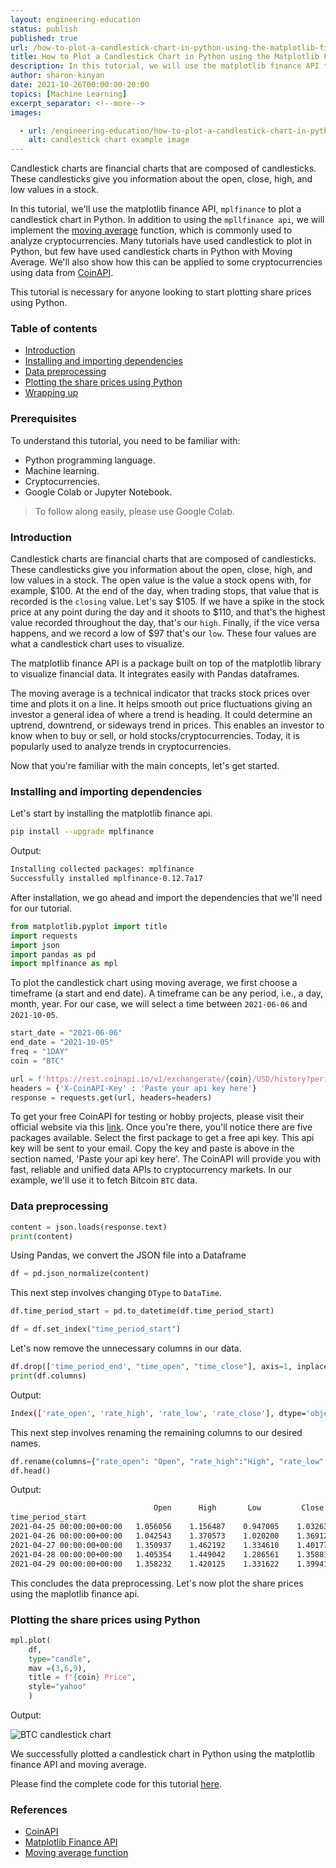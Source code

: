 ```yaml
---
layout: engineering-education
status: publish
published: true
url: /how-to-plot-a-candlestick-chart-in-python-using-the-matplotlib-finance-api-and-moving-average/
title: How to Plot a Candlestick Chart in Python using the Matplotlib Finance API
description: In this tutorial, we will use the matplotlib finance API to plot a candlestick chart in Python
author: sharon-kinyan
date: 2021-10-26T00:00:00-20:00
topics: [Machine Learning]
excerpt_separator: <!--more-->
images:

  - url: /engineering-education/how-to-plot-a-candlestick-chart-in-python-using-the-matplotlib-finance-api-and-moving-average/hero.png
    alt: candlestick chart example image 
---
```


Candlestick charts are financial charts that are composed of candlesticks. These candlesticks give you information about the open, close, high, and low values in a stock.<!--more-->

In this tutorial, we'll use the matplotlib finance API, `mplfinance` to plot a candlestick chart in Python. In addition to using the `mpllfinance api`, we will implement the [moving average](https://www.investopedia.com/terms/m/movingaverage.asp) function, which is commonly used to analyze cryptocurrencies. Many tutorials have used candlestick to plot in Python, but few have used candlestick charts in Python with Moving Average. We'll also show how this can be applied to some cryptocurrencies using data from [CoinAPI](https://www.coinapi.io/).

This tutorial is necessary for anyone looking to start plotting share prices using Python.

### Table of contents
- [Introduction](#introduction)
- [Installing and importing dependencies](#installing-and-importing-dependencies)
- [Data preprocessing](#data-preprocessing)
- [Plotting the share prices using Python](#plotting-the-share-prices-using-python)
- [Wrapping up](#wrapping-up)

### Prerequisites
To understand this tutorial, you need to be familiar with:
- Python programming language.
- Machine learning.
- Cryptocurrencies.
- Google Colab or Jupyter Notebook.

> To follow along easily, please use Google Colab.

### Introduction
Candlestick charts are financial charts that are composed of candlesticks. These candlesticks give you information about the open, close, high, and low values in a stock. The open value is the value a stock opens with, for example, $100. At the end of the day, when trading stops, that value that is recorded is the `closing` value. Let's say $105. If we have a spike in the stock price at any point during the day and it shoots to $110, and that's the highest value recorded throughout the day, that's our `high`. Finally, if the vice versa happens, and we record a low of $97 that's our `low`.
These four values are what a candlestick chart uses to visualize.

The matplotlib finance API is a package built on top of the matplotlib library to visualize financial data. It integrates easily with Pandas dataframes.

The moving average is a technical indicator that tracks stock prices over time and plots it on a line. It helps smooth out price fluctuations giving an investor a general idea of where a trend is heading. It could determine an uptrend, downtrend, or sideways trend in prices. This enables an investor to know when to buy or sell, or hold stocks/cryptocurrencies. Today, it is popularly used to analyze trends in cryptocurrencies. 

Now that you're familiar with the main concepts, let's get started.

### Installing and importing dependencies
Let's start by installing the matplotlib finance api.

```bash
pip install --upgrade mplfinance
```
Output:

```bash
Installing collected packages: mplfinance
Successfully installed mplfinance-0.12.7a17
```

After installation, we go ahead and import the dependencies that we'll need for our tutorial.

```python
from matplotlib.pyplot import title
import requests
import json
import pandas as pd
import mplfinance as mpl 
```
To plot the candlestick chart using moving average, we first choose a timeframe (a start and end date). A timeframe can be any period, i.e., a day, month, year. For our case, we will select a time between `2021-06-06` and `2021-10-05`.

```python
start_date = "2021-06-06"
end_date = "2021-10-05"
freq = "1DAY"
coin = "BTC"

url = f'https://rest.coinapi.io/v1/exchangerate/{coin}/USD/history?period_id={freq}&time_start={start_date}T00:00:00&time_end={end_date}T00:00:00'
headers = {'X-CoinAPI-Key' : 'Paste your api key here'}
response = requests.get(url, headers=headers)
```
To get your free CoinAPI for testing or hobby projects, please visit their official website via this [link](https://www.coinapi.io/pricing?apikey). Once you're there, you'll notice there are five packages available. Select the first package to get a free api key. This api key will be sent to your email. Copy the key and paste is above in the section named, 'Paste your api key here'. The CoinAPI will provide you with fast, reliable and unified data APIs to cryptocurrency markets. In our example, we'll use it to fetch Bitcoin `BTC` data.

### Data preprocessing

```python
content = json.loads(response.text)
print(content)
```
Using Pandas, we convert the JSON file into a Dataframe

```python
df = pd.json_normalize(content)
```
This next step involves changing `DType` to `DataTime`.

```python
df.time_period_start = pd.to_datetime(df.time_period_start)
```

```python
df = df.set_index("time_period_start")
```

Let's now remove the unnecessary columns in our data.

```python
df.drop(['time_period_end', "time_open", "time_close"], axis=1, inplace=True)
print(df.columns)
```
Output:

```bash
Index(['rate_open', 'rate_high', 'rate_low', 'rate_close'], dtype='object')
```

This next step involves renaming the remaining columns to our desired names.

```python
df.rename(columns={"rate_open": "Open", "rate_high":"High", "rate_low":"Low", "rate_close": "Close"}, inplace=True)
df.head()
```
Output:

```bash
                                Open      High       Low         Close
time_period_start               
2021-04-25 00:00:00+00:00   1.056056    1.156487    0.947005    1.032632
2021-04-26 00:00:00+00:00   1.042543    1.370573    1.020200    1.369125
2021-04-27 00:00:00+00:00   1.350937    1.462192    1.334610    1.401779
2021-04-28 00:00:00+00:00   1.405354    1.449042    1.286561    1.358817
2021-04-29 00:00:00+00:00   1.358232    1.420125    1.331622    1.399415
```

This concludes the data preprocessing. Let's now plot the share prices using the maplotlib finance api.

### Plotting the share prices using Python

```python
mpl.plot(
    df,
    type="candle", 
    mav =(3,6,9),
    title = f"{coin} Price",  
    style="yahoo"
    )
```

Output:

![BTC candlestick chart](/engineering-education/how-to-plot-a-candlestick-chart-in-python-using-the-matplotlib-finance-api-and-moving-average/btc.png)

We successfully plotted a candlestick chart in Python using the matplotlib finance API and moving average.

Please find the complete code for this tutorial [here](https://colab.research.google.com/drive/1Tl_kqWI3IvavcY2m7Xd-PMSx_t2b3vff?usp=sharing).

### References
- [CoinAPI](https://www.coinapi.io/)
- [Matplotlib Finance API](https://github.com/matplotlib/mplfinance#newapi)
- [Moving average function](https://www.investopedia.com/terms/m/movingaverage.asp)

